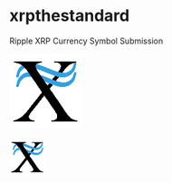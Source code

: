 # xrpthestandard
Ripple XRP Currency Symbol Submission<br><br>
<img src="rtxrpbimages/128colord3Dwave001.png" width="128"/><br><br>
<img src="https://github.com/roberttheXRPbruce/xrpthestandard/blob/master/rtxrpbimages/64colord3Dwave001.jpg" width="64"/>
